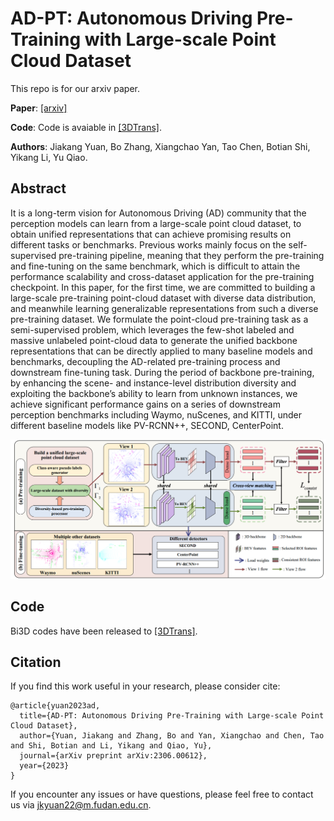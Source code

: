 # AD-PT: Autonomous Driving Pre-Training with Large-scale Point Cloud Dataset
This repo is for our arxiv paper.

**Paper**: [[arxiv]](https://arxiv.org/pdf/2306.00612.pdf) &nbsp;

**Code**: Code is avaiable in [[3DTrans]](https://github.com/PJLab-ADG/3DTrans). 

**Authors**: Jiakang Yuan, Bo Zhang, Xiangchao Yan, Tao Chen, Botian Shi, Yikang Li, Yu Qiao.



## Abstract
It is a long-term vision for Autonomous Driving (AD) community that the perception models can learn from a large-scale point cloud dataset, to obtain unified representations that can achieve promising results on different tasks or benchmarks. Previous works mainly focus on the self-supervised pre-training pipeline, meaning that they perform the pre-training and fine-tuning on the same benchmark, which is difficult to attain the performance scalability and cross-dataset application for the pre-training checkpoint. In this paper, for the first time, we are committed to building a large-scale pre-training point-cloud dataset with diverse data distribution, and meanwhile learning generalizable representations from such a diverse pre-training dataset. We formulate the point-cloud pre-training task as a semi-supervised problem, which leverages the few-shot labeled and massive unlabeled point-cloud data to generate the unified backbone representations that can be directly applied to many baseline models and benchmarks, decoupling the AD-related pre-training process and downstream fine-tuning task. During the period of backbone pre-training, by enhancing the scene- and instance-level distribution diversity and exploiting the backbone’s ability to learn from unknown instances, we achieve significant performance gains on a series of downstream perception benchmarks including Waymo, nuScenes, and KITTI, under different baseline models like PV-RCNN++, SECOND, CenterPoint.

![framework](./AD-PT.png)

## Code 
Bi3D codes have been released to [[3DTrans]](https://github.com/PJLab-ADG/3DTrans).


## Citation
If you find this work useful in your research, please consider cite:
```
@article{yuan2023ad,
  title={AD-PT: Autonomous Driving Pre-Training with Large-scale Point Cloud Dataset},
  author={Yuan, Jiakang and Zhang, Bo and Yan, Xiangchao and Chen, Tao and Shi, Botian and Li, Yikang and Qiao, Yu},
  journal={arXiv preprint arXiv:2306.00612},
  year={2023}
}
```
If you encounter any issues or have questions, please feel free to contact us via jkyuan22@m.fudan.edu.cn.
